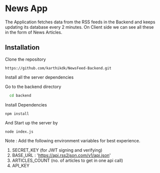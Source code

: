 # News App
The Application fetches data from the RSS feeds in the Backend and keeps updating its database every 2 minutes. On Client side we can see all these in the form of News Articles.

## Installation

Clone the repository

```
https://github.com/karthikdk/NewsFeed-Backend.git
```
Install all the server dependencies

Go to the backend directory

```bash
  cd backend
```

Install Dependencies
```
npm install
```
And Start up the server by

```
node index.js
```
Note : Add the following environment variables for best experience.

1. SECRET_KEY (for JWT signing and verifying) 
2. BASE_URL : 'https://api.rss2json.com/v1/api.json'
3. ARTICLES_COUNT (no. of articles to get in one api call)
4. API_KEY
